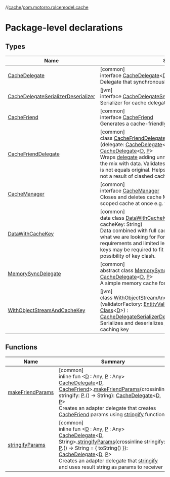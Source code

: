 //[cache](../../index.md)/[com.motorro.rxlcemodel.cache](index.md)

# Package-level declarations

## Types

| Name | Summary |
|---|---|
| [CacheDelegate](-cache-delegate/index.md) | [common]<br>interface [CacheDelegate](-cache-delegate/index.md)&lt;[D](-cache-delegate/index.md) : Any, [P](-cache-delegate/index.md) : Any&gt;<br>Delegate that synchronously performs caching operations |
| [CacheDelegateSerializerDeserializer](-cache-delegate-serializer-deserializer/index.md) | [jvm]<br>interface [CacheDelegateSerializerDeserializer](-cache-delegate-serializer-deserializer/index.md)&lt;[D](-cache-delegate-serializer-deserializer/index.md) : Any&gt;<br>Serializer for cache delegates |
| [CacheFriend](-cache-friend/index.md) | [common]<br>interface [CacheFriend](-cache-friend/index.md)<br>Generates a cache-friendly key value for parameters |
| [CacheFriendDelegate](-cache-friend-delegate/index.md) | [common]<br>class [CacheFriendDelegate](-cache-friend-delegate/index.md)&lt;[D](-cache-friend-delegate/index.md) : Any, [P](-cache-friend-delegate/index.md) : [CacheFriend](-cache-friend/index.md)&gt;(delegate: [CacheDelegate](-cache-delegate/index.md)&lt;[DataWithCacheKey](-data-with-cache-key/index.md)&lt;[D](-cache-friend-delegate/index.md)&gt;, [P](-cache-friend-delegate/index.md)&gt;) : [CacheDelegate](-cache-delegate/index.md)&lt;[D](-cache-friend-delegate/index.md), [P](-cache-friend-delegate/index.md)&gt; <br>Wraps [delegate](../../../cache/com.motorro.rxlcemodel.cache/-cache-friend-delegate/delegate.md) adding unmodified [CacheFriend.cacheKey](-cache-friend/cache-key.md) to the mix with data. Validates that key on [get](-cache-friend-delegate/get.md) and returns null if it is not equals original. Helps to make sure the data returned is not a result of clashed cache key. |
| [CacheManager](-cache-manager/index.md) | [common]<br>interface [CacheManager](-cache-manager/index.md)<br>Closes and deletes cache May be used to close or delete all scoped cache at once e.g. for current user |
| [DataWithCacheKey](-data-with-cache-key/index.md) | [common]<br>data class [DataWithCacheKey](-data-with-cache-key/index.md)&lt;[D](-data-with-cache-key/index.md) : Any&gt;(val data: [D](-data-with-cache-key/index.md), val cacheKey: String)<br>Data combined with full cached key to validate we get exactly what we are looking for For example, DiskLruCache has strict requirements and limited length of a cache key and hashing of keys may be required to fit into requirements - thus there is a possibility of key clash. |
| [MemorySyncDelegate](-memory-sync-delegate/index.md) | [common]<br>abstract class [MemorySyncDelegate](-memory-sync-delegate/index.md)&lt;[D](-memory-sync-delegate/index.md) : Any, [P](-memory-sync-delegate/index.md) : Any&gt; : [CacheDelegate](-cache-delegate/index.md)&lt;[D](-memory-sync-delegate/index.md), [P](-memory-sync-delegate/index.md)&gt; <br>A simple memory cache for cache-service |
| [WithObjectStreamAndCacheKey](-with-object-stream-and-cache-key/index.md) | [jvm]<br>class [WithObjectStreamAndCacheKey](-with-object-stream-and-cache-key/index.md)&lt;[D](-with-object-stream-and-cache-key/index.md) : [Serializable](https://docs.oracle.com/javase/8/docs/api/java/io/Serializable.html)&gt;(validatorFactory: [EntityValidatorFactory](../../../cache/cache/com.motorro.rxlcemodel.cache.entity/-entity-validator-factory/index.md), dataClass: [Class](https://docs.oracle.com/javase/8/docs/api/java/lang/Class.html)&lt;[D](-with-object-stream-and-cache-key/index.md)&gt;) : [CacheDelegateSerializerDeserializer](-cache-delegate-serializer-deserializer/index.md)&lt;[DataWithCacheKey](../../../cache/cache/com.motorro.rxlcemodel.cache/-data-with-cache-key/index.md)&lt;[D](-with-object-stream-and-cache-key/index.md)&gt;&gt; <br>Serializes and deserializes [Serializable](https://docs.oracle.com/javase/8/docs/api/java/io/Serializable.html) objects along with their caching key |

## Functions

| Name | Summary |
|---|---|
| [makeFriendParams](make-friend-params.md) | [common]<br>inline fun &lt;[D](make-friend-params.md) : Any, [P](make-friend-params.md) : Any&gt; [CacheDelegate](-cache-delegate/index.md)&lt;[D](make-friend-params.md), [CacheFriend](-cache-friend/index.md)&gt;.[makeFriendParams](make-friend-params.md)(crossinline stringify: [P](make-friend-params.md).() -&gt; String): [CacheDelegate](-cache-delegate/index.md)&lt;[D](make-friend-params.md), [P](make-friend-params.md)&gt;<br>Creates an adapter delegate that creates [CacheFriend](-cache-friend/index.md) params using [stringify](make-friend-params.md) function |
| [stringifyParams](stringify-params.md) | [common]<br>inline fun &lt;[D](stringify-params.md) : Any, [P](stringify-params.md) : Any&gt; [CacheDelegate](-cache-delegate/index.md)&lt;[D](stringify-params.md), String&gt;.[stringifyParams](stringify-params.md)(crossinline stringify: [P](stringify-params.md).() -&gt; String = { toString() }): [CacheDelegate](-cache-delegate/index.md)&lt;[D](stringify-params.md), [P](stringify-params.md)&gt;<br>Creates an adapter delegate that [stringify](stringify-params.md) and uses result string as params to receiver |
